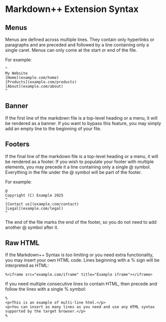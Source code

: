 # Markdown++ Extension Syntax

## Menus

Menus are defined across multiple lines. They contain only hyperlinks or paragraphs and are preceded and followed by a line containing only a single caret. Menus can only come at the start or end of the file.

For example:

```
^
My Website
[Home](example.com/home)
[Products](example.com/products)
[About](example.com/about)
^
```

## Banner

If the first line of the markdown file is a top-level heading or a menu, it will be rendered as a banner.
If you want to bypass this feature, you may simply add an empty line to the beginning of your file.

## Footers

If the final line of the markdown file is a top-level heading or a menu, it will be rendered as a footer.
If you wish to populate your footer with multiple elements, you may precede it a line containing only a single @ symbol.
Everything in the file under the @ symbol will be part of the footer.

For example:

```
@
Copyright (C) Example 2025
^
[Contact us](example.com/contact)
[Legal](example.com/legal)
^
```

The end of the file marks the end of the footer, so you do not need to add another @ symbol after it.

## Raw HTML

If the Markdown++ Syntax is too limiting or you need extra functionality, you may insert your own HTML code.
Lines beginning with a % sign will be interpreted as HTML:

```
%<iframe src="example.com/iframe" title="Example iframe"></iframe>
```

If you need multiple consecutive lines to contain HTML, then precede and follow the lines with a single % symbol:

```
%
<p>This is an example of multi-line html.</p>
<p>You can insert as many lines as you need and use any HTML syntax supported by the target browser.</p>
%
```